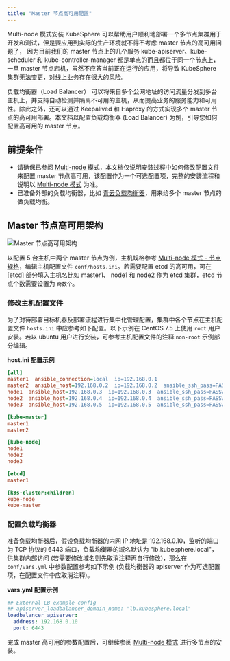 ```yaml
---
title: "Master 节点高可用配置"
---
```


Multi-node 模式安装 KubeSphere 可以帮助用户顺利地部署一个多节点集群用于开发和测试，但是要应用到实际的生产环境就不得不考虑 master 节点的高可用问题了，
因为目前我们的 master 节点上的几个服务 kube-apiserver、kube-scheduler 和 kube-controller-manager 都是单点的而且都位于同一个节点上，
一旦 master 节点宕机，虽然不应答当前正在运行的应用，将导致 KubeSphere 集群无法变更，对线上业务存在很大的风险。

负载均衡器（Load Balancer） 可以将来自多个公网地址的访问流量分发到多台主机上，并支持自动检测并隔离不可用的主机，从而提高业务的服务能力和可用性。除此之外，还可以通过 Keepalived 和 Haproxy 的方式实现多个 master 节点的高可用部署。本文档以配置负载均衡器 (Load Balancer) 为例，引导您如何配置高可用的 master 节点。

## 前提条件

- 请确保已参阅 [Multi-node 模式](../Multi-node)，本文档仅说明安装过程中如何修改配置文件来配置 master 节点高可用，该配置作为一个可选配置项，完整的安装流程和说明以 [Multi-node 模式](../Multi-node) 为准。
- 已准备外部的负载均衡器，比如 [青云负载均衡器](https://docs.qingcloud.com/product/network/loadbalancer)，用来给多个 master 节点的做负载均衡。

## Master 节点高可用架构

![Master 节点高可用架构](/master-ha-design.svg)

以配置 5 台主机中两个 master 节点为例，主机规格参考 [Multi-node 模式 - 节点规格](../Multi-node/#第一步-准备主机)，编辑主机配置文件 `conf/hosts.ini`。若需要配置 etcd 的高可用，可在 [etcd] 部分填入主机名比如 master1、 node1 和 node2 作为 etcd 集群，etcd 节点个数需要设置为 `奇数个`。

### 修改主机配置文件

为了对待部署目标机器及部署流程进行集中化管理配置，集群中各个节点在主机配置文件 `hosts.ini` 中应参考如下配置。以下示例在 CentOS 7.5 上使用 `root` 用户安装。若以 ubuntu 用户进行安装，可参考主机配置文件的注释 `non-root` 示例部分编辑。

**host.ini 配置示例**

```ini
[all]
master1  ansible_connection=local  ip=192.168.0.1
master2  ansible_host=192.168.0.2  ip=192.168.0.2  ansible_ssh_pass=PASSWORD
node1  ansible_host=192.168.0.3  ip=192.168.0.3  ansible_ssh_pass=PASSWORD
node2  ansible_host=192.168.0.4  ip=192.168.0.4  ansible_ssh_pass=PASSWORD
node3  ansible_host=192.168.0.5  ip=192.168.0.5  ansible_ssh_pass=PASSWORD

[kube-master]
master1
master2

[kube-node]
node1
node2
node3

[etcd]
master1

[k8s-cluster:children]
kube-node
kube-master
```

### 配置负载均衡器

准备负载均衡器后，假设负载均衡器的内网 IP 地址是 192.168.0.10，监听的端口为 TCP 协议的 6443 端口，负载均衡器的域名默认为 "lb.kubesphere.local"，供集群内部访问 (若需要修改域名则先取消注释再自行修改)，那么在 `conf/vars.yml` 中参数配置参考如下示例 (负载均衡器的 apiserver 作为可选配置项，在配置文件中应取消注释)。

**vars.yml 配置示例**

```yaml
## External LB example config
## apiserver_loadbalancer_domain_name: "lb.kubesphere.local"
loadbalancer_apiserver:
  address: 192.168.0.10
  port: 6443
```

完成 master 高可用的参数配置后，可继续参阅 [Multi-node 模式](../multi-node) 进行多节点的安装。

